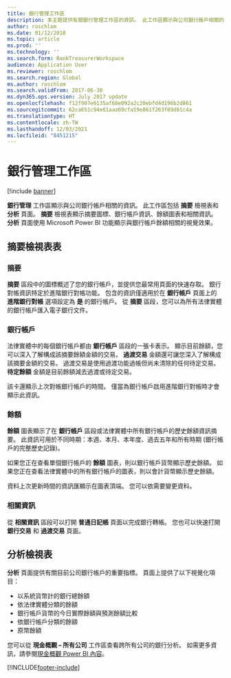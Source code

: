 ```yaml
---
title: 銀行管理工作區
description: 本主題提供有關銀行管理工作區的資訊。 此工作區顯示與公司銀行帳戶相關的資訊。
author: roschlom
ms.date: 01/12/2018
ms.topic: article
ms.prod: ''
ms.technology: ''
ms.search.form: BankTreasurerWorkspace
audience: Application User
ms.reviewer: roschlom
ms.search.region: Global
ms.author: roschlom
ms.search.validFrom: 2017-06-30
ms.dyn365.ops.version: July 2017 update
ms.openlocfilehash: f12f907e6135af60e092a2c20ebfd4d196b2d861
ms.sourcegitcommit: 62ca651c94e61aaa69cfa59e861f263f89d01c4a
ms.translationtype: HT
ms.contentlocale: zh-TW
ms.lasthandoff: 12/03/2021
ms.locfileid: "8451215"
---
```

# <a name="bank-management-workspace"></a>銀行管理工作區

[!include [banner](../includes/banner.md)]

**銀行管理** 工作區顯示與公司銀行帳戶相關的資訊。 此工作區包括 **摘要** 檢視表和 **分析** 頁面。 **摘要** 檢視表顯示摘要圖標、銀行帳戶資訊、餘額圖表和相關資訊。 **分析** 頁面使用 Microsoft Power BI 功能顯示與銀行帳戶餘額相關的視覺效果。

## <a name="summary-view"></a>摘要檢視表表

### <a name="summary"></a>摘要

**摘要** 區段中的圖標概述了您的銀行帳戶，並提供您最常用頁面的快速存取。 銀行對帳資訊特定於進階銀行對帳功能。 包含的資訊僅適用於在 **銀行帳戶** 頁面上的 **進階銀行對帳** 選項設定為 **是** 的銀行帳戶。 從 **摘要** 區段，您可以為所有法律實體的銀行帳戶匯入電子銀行文件。

### <a name="bank-accounts"></a>銀行帳戶

法律實體中的每個銀行帳戶都由 **銀行帳戶** 區段的一張卡表示。 顯示目前餘額，您可以深入了解構成該摘要餘額金額的交易。 **過渡交易** 金額還可讓您深入了解構成該摘要金額的交易。 過渡交易是使用過渡功能過帳但尚未清除的任何待定交易。 **待定餘額** 金額是目前餘額減去過渡或待定交易。

該卡還顯示上次對帳銀行帳戶的時間。 僅當為銀行帳戶啟用進階銀行對帳時才會顯示此資訊。

### <a name="balance"></a>餘額

**餘額** 圖表顯示了在 **銀行帳戶** 區段或法律實體中所有銀行帳戶的歷史餘額資訊摘要。 此資訊可用於不同時期：本週、本月、本年度、過去五年和所有時期 (銀行帳戶的完整歷史記錄)。 

如果您正在查看單個銀行帳戶的 **餘額** 圖表，則以銀行帳戶貨幣顯示歷史餘額。 如果您正在查看法律實體中的所有銀行帳戶的圖表，則以會計貨幣顯示歷史餘額。

資料上次更新時間的資訊匯顯示在圖表頂端。 您可以依需要變更資料。

### <a name="related-information"></a>相關資訊

從 **相關資訊** 區段可以打開 **普通日記帳** 頁面以完成銀行轉帳。 您也可以快速打開 **銀行交易** 和 **過渡交易** 頁面。

## <a name="analytics-view"></a>分析檢視表

**分析** 頁面提供有關目前公司銀行帳戶的重要指標。 頁面上提供了以下視覺化項目：

-   以系統貨幣計的銀行總餘額
-   依法律實體分類的餘額
-   銀行帳戶貨幣的今日實際餘額與預測餘額比較
-   依銀行帳戶分類的餘額
-   原幣餘額

您可以從 **現金概觀 – 所有公司** 工作區查看跨所有公司的銀行分析。 如需更多資訊，請參閱[現金概觀 Power BI 內容](Cash-Overview-Power-BI-content.md)。


[!INCLUDE[footer-include](../../includes/footer-banner.md)]
